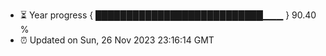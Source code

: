 - ⏳ Year progress { ███████████████████████████▁▁▁ } 90.40 %
- ⏰ Updated on Sun, 26 Nov 2023 23:16:14 GMT

